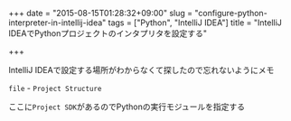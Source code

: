 +++
date = "2015-08-15T01:28:32+09:00"
slug = "configure-python-interpreter-in-intellij-idea"
tags = ["Python", "IntelliJ IDEA"]
title = "IntelliJ IDEAでPythonプロジェクトのインタプリタを設定する"

+++

IntelliJ IDEAで設定する場所がわからなくて探したので忘れないようにメモ

`file` - `Project Structure`

ここに`Project SDK`があるのでPythonの実行モジュールを指定する


